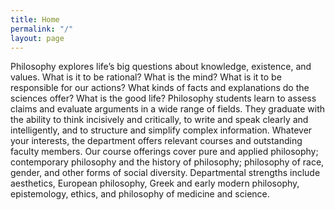```yaml
---
title: Home
permalink: "/"
layout: page
---
```


Philosophy explores life’s big questions about knowledge, existence, and values. What is it to be rational? What is the mind? What is it to be responsible for our actions? What kinds of facts and explanations do the sciences offer? What is the good life? Philosophy students learn to assess claims and
evaluate arguments in a wide range of fields. They graduate with the ability to think incisively and critically, to write and speak clearly and intelligently, and to structure and simplify complex information. Whatever your interests, the department offers relevant
courses and outstanding faculty members. Our course offerings cover pure and applied philosophy; contemporary philosophy and the history of philosophy; philosophy of race, gender, and other forms of social diversity. Departmental strengths include aesthetics, European philosophy, Greek and
early modern philosophy, epistemology, ethics, and philosophy of medicine and science.
